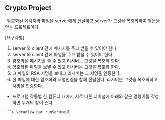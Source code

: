 ## Crypto Project 
-암호화된 메시지와 파일을 server에게 전달하고 server가 그것을 복호화하여 평문을 얻는 프로젝트이다.

[요구사항]
1. server 와 client 간에 메시지를 주고 받을 수 있어야 한다.
2. server 와 client 간에 파일을 주고 받을 수 있어야 한다.
3. 암호화된 메시지를 줄 수 있고 리시버는 그것을 복호화 한다.
4. 암호화된 파일을 보낼 수 있고 리시버는 그것을 복호화 한다.
5. 그 파일의 RSA 서명을 보내고 리시버는 그 서명을 인증한다.
6. 한 파일에 대한 암호화와 서명인증을 함께 전달한다. 리시버는 그것을 복호화하고 서명을 인증한다.

- 프로그램 작동법
 한 컴퓨터 내에서 서로 다른 터미널에 아래와 같은 명령어를 작성하면
 두개의 창이 뜬다. 
```>cd d:\crypto_pro\demo
```>.\gradlew.bat runSecureUI
